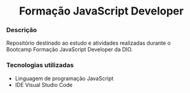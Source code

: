 <h1 align="center"> Formação JavaScript Developer</h1>

### Descrição

Repositório destinado ao estudo e atividades realizadas durante o Bootcamp Formação JavaScript Developer da DIO.

### Tecnologias utilizadas

- Linguagem de programação JavaScript
- IDE Visual Studio Code
